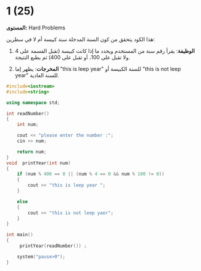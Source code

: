 # 1 (25)

**المستوى:** Hard Problems

هذا الكود يتحقق من كون السنة المدخلة سنة كبيسة أم لا في سطرين:

1. **الوظيفة**: يقرأ رقم سنة من المستخدم ويحدد ما إذا كانت كبيسة (تقبل القسمة على 4 ولا تقبل على 100، أو تقبل على 400) ثم يطبع النتيجة.

2. **المخرجات**: يظهر إما "this is leep year" للسنة الكبيسة أو "this is not leep year" للسنة العادية.

```cpp
#include<iostream>
#include<string>

using namespace std;

int readNumber()
{
	int num;

	cout << "please enter the number :";
	cin >> num;

	return num;
}
void  printYear(int num)
{
	if (num % 400 == 0 || (num % 4 == 0 && num % 100 != 0))
	{
		cout << "this is leep year ";
	}

	else
	{
		cout << "this is not leep yaer";
	}
}

int main()
{
	 printYear(readNumber()) ;

	system("pause>0");
}
```